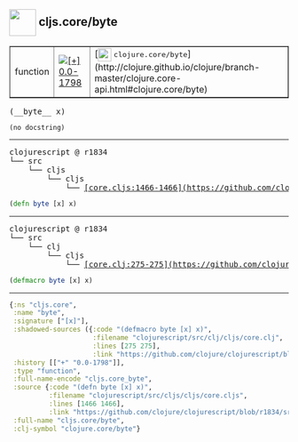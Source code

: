 ## <img width="48px" valign="middle" src="http://i.imgur.com/Hi20huC.png"> cljs.core/byte

 <table border="1">
<tr>
<td>function</td>
<td><a href="https://github.com/cljsinfo/api-refs/tree/0.0-1798"><img valign="middle" alt="[+] 0.0-1798" src="https://img.shields.io/badge/+-0.0--1798-lightgrey.svg"></a> </td>
<td>
[<img height="24px" valign="middle" src="http://i.imgur.com/1GjPKvB.png"> <samp>clojure.core/byte</samp>](http://clojure.github.io/clojure/branch-master/clojure.core-api.html#clojure.core/byte)
</td>
</tr>
</table>

 <samp>
(__byte__ x)<br>
</samp>

```
(no docstring)
```

---

 <pre>
clojurescript @ r1834
└── src
    └── cljs
        └── cljs
            └── <ins>[core.cljs:1466-1466](https://github.com/clojure/clojurescript/blob/r1834/src/cljs/cljs/core.cljs#L1466-L1466)</ins>
</pre>

```clj
(defn byte [x] x)
```


---

 <pre>
clojurescript @ r1834
└── src
    └── clj
        └── cljs
            └── <ins>[core.clj:275-275](https://github.com/clojure/clojurescript/blob/r1834/src/clj/cljs/core.clj#L275-L275)</ins>
</pre>

```clj
(defmacro byte [x] x)
```

---

```clj
{:ns "cljs.core",
 :name "byte",
 :signature ["[x]"],
 :shadowed-sources ({:code "(defmacro byte [x] x)",
                     :filename "clojurescript/src/clj/cljs/core.clj",
                     :lines [275 275],
                     :link "https://github.com/clojure/clojurescript/blob/r1834/src/clj/cljs/core.clj#L275-L275"}),
 :history [["+" "0.0-1798"]],
 :type "function",
 :full-name-encode "cljs.core_byte",
 :source {:code "(defn byte [x] x)",
          :filename "clojurescript/src/cljs/cljs/core.cljs",
          :lines [1466 1466],
          :link "https://github.com/clojure/clojurescript/blob/r1834/src/cljs/cljs/core.cljs#L1466-L1466"},
 :full-name "cljs.core/byte",
 :clj-symbol "clojure.core/byte"}

```
